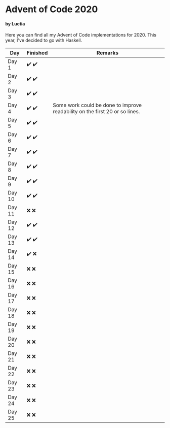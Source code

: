 # Advent of Code 2020
#### by Luctia
Here you can find all my Advent of Code implementations for 2020. This year, I've decided to go with Haskell.

| Day           | Finished                             | Remarks   |
| --------------|--------------------------------------| ----------|
| Day 1         | :heavy_check_mark: :heavy_check_mark:|           |
| Day 2         | :heavy_check_mark: :heavy_check_mark:|           |
| Day 3         | :heavy_check_mark: :heavy_check_mark:|           |
| Day 4         | :heavy_check_mark: :heavy_check_mark:| Some work could be done to improve readability on the first 20 or so lines.|
| Day 5         | :heavy_check_mark: :heavy_check_mark:|           |
| Day 6         | :heavy_check_mark: :heavy_check_mark:|           |
| Day 7         | :heavy_check_mark: :heavy_check_mark:|           |
| Day 8         | :heavy_check_mark: :heavy_check_mark:|           |
| Day 9         | :heavy_check_mark: :heavy_check_mark:|           |
| Day 10        | :heavy_check_mark: :heavy_check_mark:|           |
| Day 11        | :x: :x:                              |           |
| Day 12        | :heavy_check_mark: :heavy_check_mark:|           |
| Day 13        | :heavy_check_mark: :heavy_check_mark:|           |
| Day 14        | :heavy_check_mark: :x:               |           |
| Day 15        | :x: :x:                              |           |
| Day 16        | :x: :x:                              |           |
| Day 17        | :x: :x:                              |           |
| Day 18        | :x: :x:                              |           |
| Day 19        | :x: :x:                              |           |
| Day 20        | :x: :x:                              |           |
| Day 21        | :x: :x:                              |           |
| Day 22        | :x: :x:                              |           |
| Day 23        | :x: :x:                              |           |
| Day 24        | :x: :x:                              |           |
| Day 25        | :x: :x:                              |           |